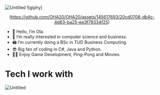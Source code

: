 ![Untitled](https://github.com/OHA20/OHA20/assets/145617693/e488b9a4-e3ee-49ca-9d9a-44985f8169b1) 
![giphy]<div align="center">(https://github.com/OHA20/OHA20/assets/145617693/20cd0708-db4c-4d63-ba25-ee3f79334f25)</div>

- 👋 Hello, I’m Ola.
- 👀 I’m really interested in computer science and business.
- 🖨 I’m currently doing a BSc in TUD Business Computing.
- 😎 Big fan of coding in C#, Java and Python.
- 🐱‍🏍 Enjoy Game Development, Ping-Pong and Movies. 

# Tech I work with
![Untitled](https://github.com/OHA20/OHA20/assets/145617693/e8a9056a-10d4-422f-a92e-4acace24a39c)
